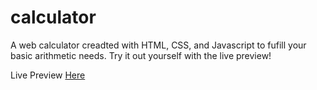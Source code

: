 # calculator
A web calculator creadted with HTML, CSS, and Javascript to fufill your basic arithmetic needs. Try it out yourself
with the live preview!

Live Preview [Here](https://dragonflyvalkryrie.github.io/calculator/)
